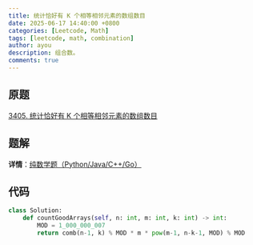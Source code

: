 ```yaml
---
title: 统计恰好有 K 个相等相邻元素的数组数目
date: 2025-06-17 14:40:00 +0800
categories: [Leetcode, Math]
tags: [leetcode, math, combination]
author: ayou
description: 组合数。
comments: true
---
```


## 原题
[3405. 统计恰好有 K 个相等相邻元素的数组数目](https://leetcode.cn/problems/count-the-number-of-arrays-with-k-matching-adjacent-elements/description/)

## 题解
**详情**：[纯数学题（Python/Java/C++/Go）](https://leetcode.cn/problems/count-the-number-of-arrays-with-k-matching-adjacent-elements/solutions/3033292/chun-shu-xue-ti-pythonjavacgo-by-endless-mxj7)

## 代码
```python
class Solution:
    def countGoodArrays(self, n: int, m: int, k: int) -> int:
        MOD = 1_000_000_007
        return comb(n-1, k) % MOD * m * pow(m-1, n-k-1, MOD) % MOD
```
